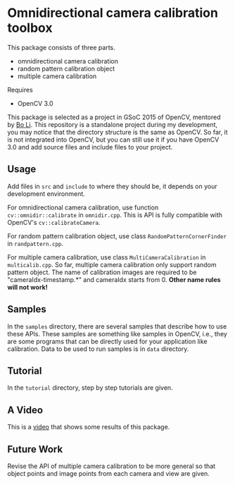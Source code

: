 Omnidirectional camera calibration toolbox
===========================
This package consists of three parts.

- omnidirectional camera calibration
- random pattern calibration object
- multiple camera calibration

Requires

- OpenCV 3.0

This package is selected as a project in GSoC 2015 of OpenCV, mentored by [Bo Li](https://github.com/prclibo). This repository is a standalone project during my development, you may notice that the directory structure is the same as OpenCV. So far, it is not integrated into OpenCV, but you can still use it if you have OpenCV 3.0 and add source files and include files to your project.

Usage
-----------------
Add files in ```src``` and ```include``` to where they should be, it depends on your development environment.

For omnidirectional camera calibration, use function ```cv::omnidir::calibrate``` in ```omnidir.cpp```. This is API is fully compatible with OpenCV's ```cv::calibrateCamera```.

For random pattern calibration object, use class ```RandomPatternCornerFinder``` in ```randpattern.cpp```.

For multiple camera calibration, use class ```MultiCameraCalibration``` in ```multicalib.cpp```. So far, multiple camera calibration only support random pattern object. The name of calibration images are required to be "cameraIdx-timestamp.*" and cameraIdx starts from 0. **Other name rules will not work!**

Samples
---------------
In the ```samples``` directory, there are several samples that describe how to use these APIs. These samples are something like samples in OpenCV, i.e., they are some programs that can be directly used for your application like calibration. Data to be used to run samples is in ```data``` directory.

Tutorial
---------------
In the ```tutorial``` directory, step by step tutorials are given.

A Video
-------------------
This is a [video](https://www.youtube.com/watch?v=E7YvGX6_RHE) that shows some results of this package.

Future Work
--------------
Revise the API of multiple camera calibration to be more general so that object points and image points from each camera and view are given.
